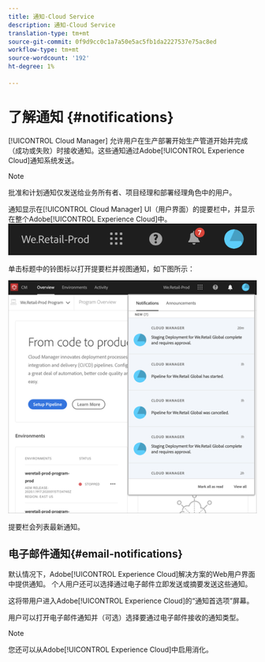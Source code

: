 ```yaml
---
title: 通知-Cloud Service
description: 通知-Cloud Service
translation-type: tm+mt
source-git-commit: 0f9d9cc0c1a7a50e5ac5fb1da2227537e75ac8ed
workflow-type: tm+mt
source-wordcount: '192'
ht-degree: 1%

---
```



# 了解通知 {#notifications}

[!UICONTROL Cloud Manager] 允许用户在生产部署开始生产管道开始并完成（成功或失败）时接收通知。这些通知通过Adobe[!UICONTROL Experience Cloud]通知系统发送。

>[!NOTE]
>
>批准和计划通知仅发送给业务所有者、项目经理和部署经理角色中的用户。

通知显示在[!UICONTROL Cloud Manager] UI（用户界面）的提要栏中，并显示在整个Adobe[!UICONTROL Experience Cloud]中。
![](assets/notify-1.png)

单击标题中的铃图标以打开提要栏并视图通知，如下图所示：

![](assets/notify-2.png)

提要栏会列表最新通知。


## 电子邮件通知{#email-notifications}

默认情况下，Adobe[!UICONTROL Experience Cloud]解决方案的Web用户界面中提供通知。 个人用户还可以选择通过电子邮件立即发送或摘要发送这些通知。

这将带用户进入Adobe[!UICONTROL Experience Cloud]的“通知首选项”屏幕。

用户可以打开电子邮件通知并（可选）选择要通过电子邮件接收的通知类型。

>[!NOTE]
>您还可以从Adobe[!UICONTROL Experience Cloud]中启用消化。

